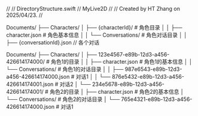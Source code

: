 //
//  DirectoryStructure.swift
//  MyLive2D
//
//  Created by HT Zhang  on 2025/04/23.
//

Documents/
├── Characters/
│   ├── {characterId}/  # 角色目录
│   │   ├── character.json                     # 角色基本信息
│   │   └── Conversations/                     # 角色对话目录
│   │       ├── {conversationId}.json   // 各个对话

Documents/
├── Characters/
│   ├── 123e4567-e89b-12d3-a456-426614174000/  # 角色1的目录
│   │   ├── character.json                     # 角色1的基本信息
│   │   └── Conversations/                     # 角色1的对话目录
│   │       ├── 987e6543-e89b-12d3-a456-426614174000.json  # 对话1
│   │       └── 876e5432-e89b-12d3-a456-426614174001.json  # 对话2
│   └── 234e5678-e89b-12d3-a456-426614174001/  # 角色2的目录
│       ├── character.json                     # 角色2的基本信息
│       └── Conversations/                     # 角色2的对话目录
│           └── 765e4321-e89b-12d3-a456-426614174000.json  # 对话1
